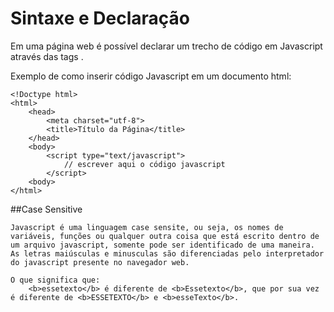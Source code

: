 # Sintaxe e Declaração

Em uma página web é possível declarar um trecho de código em Javascript através das tags <script></script>.

Exemplo de como inserir código Javascript em um documento html:
```
<!Doctype html>
<html>
    <head>
        <meta charset="utf-8">
        <title>Título da Página</title>
    </head>
    <body>
        <script type="text/javascript"> 
            // escrever aqui o código javascript
        </script>
    <body>
</html>

```

##Case Sensitive

    Javascript é uma linguagem case sensite, ou seja, os nomes de variáveis, funções ou qualquer outra coisa que está escrito dentro de um arquivo javascript, somente pode ser identificado de uma maneira.
    As letras maiúsculas e minusculas são diferenciadas pelo interpretador do javascript presente no navegador web.

    O que significa que:
        <b>essetexto</b> é diferente de <b>Essetexto</b>, que por sua vez é diferente de <b>ESSETEXTO</b> e <b>esseTexto</b>.


